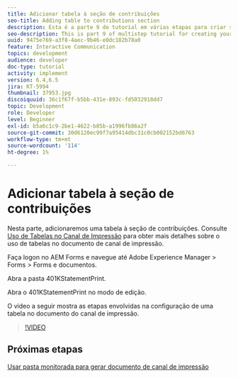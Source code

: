 ```yaml
---
title: Adicionar tabela à seção de contribuições
seo-title: Adding table to contributions section
description: Esta é a parte 9 do tutorial em várias etapas para criar seu primeiro documento de comunicação interativa.Nesta parte, adicionaremos uma tabela à seção contribuições.
seo-description: This is part 9 of multistep tutorial for creating your first interactive communication document.In this part, we will add a table to the contributions section.
uuid: 9475e769-a3f8-4aec-9b46-e0dc182b78a0
feature: Interactive Communication
topics: development
audience: developer
doc-type: tutorial
activity: implement
version: 6.4,6.5
jira: KT-5994
thumbnail: 37953.jpg
discoiquuid: 36c1f67f-b5bb-431e-893c-fd5032918dd7
topic: Development
role: Developer
level: Beginner
exl-id: b5a6c1c9-2be1-4622-b85b-a1996fb86a2f
source-git-commit: 30d6120ec99f7a95414dbc31c0cb002152bd6763
workflow-type: tm+mt
source-wordcount: '114'
ht-degree: 1%

---
```


# Adicionar tabela à seção de contribuições

Nesta parte, adicionaremos uma tabela à seção de contribuições.
Consulte [Uso de Tabelas no Canal de Impressão](/help/forms/interactive-communications/table-in-print-channel-documents-video-use.md) para obter mais detalhes sobre o uso de tabelas no documento de canal de impressão.

Faça logon no AEM Forms e navegue até Adobe Experience Manager > Forms > Forms e documentos.

Abra a pasta 401KStatementPrint.

Abra o 401KStatementPrint no modo de edição.

O vídeo a seguir mostra as etapas envolvidas na configuração de uma tabela no documento do canal de impressão.

>[!VIDEO](https://video.tv.adobe.com/v/27769?quality=12&learn=on)

## Próximas etapas

[Usar pasta monitorada para gerar documento de canal de impressão](./using-watched-folder-to-generate-document.md)
